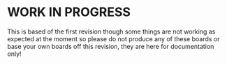 WORK IN PROGRESS
======
This is based of the first revision though some things are not working as expected at the moment so please do not produce any of these boards or base your own boards off this revision, they are here for documentation only!